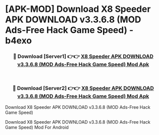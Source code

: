 # [APK-MOD] Download X8 Speeder APK DOWNLOAD v3.3.6.8 (MOD Ads-Free Hack Game Speed) - b4exo


<div align="center">
<h3>🔴 Download [Server1] 👉👉 <a href="https://apk-comot.site?title=X8_Speeder_APK_DOWNLOAD_v3.3.6.8_(MOD_Ads-Free_Hack_Game_Speed)">X8 Speeder APK DOWNLOAD v3.3.6.8 (MOD Ads-Free Hack Game Speed) Mod Apk</a></h3><br>
<h3>🔴 Download [Server2] 👉👉 <a href="https://apk-comot.site?title=X8_Speeder_APK_DOWNLOAD_v3.3.6.8_(MOD_Ads-Free_Hack_Game_Speed)">X8 Speeder APK DOWNLOAD v3.3.6.8 (MOD Ads-Free Hack Game Speed) Mod Apk</a></h3>
</div>



Download X8 Speeder APK DOWNLOAD v3.3.6.8 (MOD Ads-Free Hack Game Speed) 

Download X8 Speeder APK DOWNLOAD v3.3.6.8 (MOD Ads-Free Hack Game Speed) Mod For Android